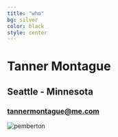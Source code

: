 ```yaml
---
title: "who"
bg: silver
color: black
style: center
---
```


# Tanner Montague

## Seattle - Minnesota

### [tannermontague@me.com](tannermontague@me.com)
![pemberton](http://s14.postimg.org/5iywi2jtd/IMG_4498.jpg)
